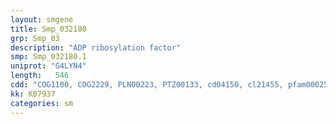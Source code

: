 ```yaml
---
layout: smgene
title: Smp_032180
grp: Smp_03
description: "ADP ribosylation factor"
smp: Smp_032180.1
uniprot: "G4LYN4"
length:   546
cdd: "COG1100, COG2229, PLN00223, PTZ00133, cd04150, cl21455, pfam00025, pfam09439, smart00177, smart00178"
kk: K07937
categories: sm
---
```

